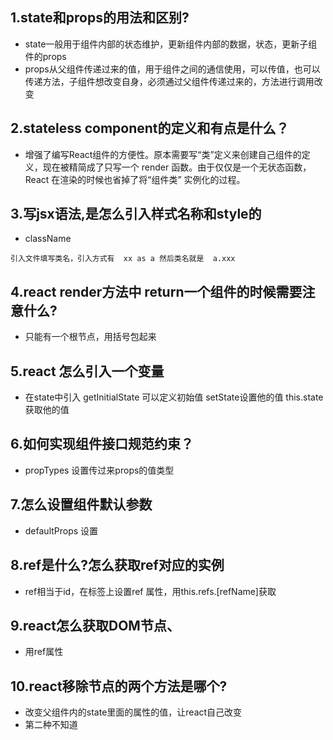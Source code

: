 ## 1.state和props的用法和区别?
- state一般用于组件内部的状态维护，更新组件内部的数据，状态，更新子组件的props
- props从父组件传递过来的值，用于组件之间的通信使用，可以传值，也可以传递方法，子组件想改变自身，必须通过父组件传递过来的，方法进行调用改变

## 2.stateless component的定义和有点是什么？
- 增强了编写React组件的方便性。原本需要写“类”定义来创建自己组件的定义，现在被精简成了只写一个 render 函数。由于仅仅是一个无状态函数，React 在渲染的时候也省掉了将“组件类” 实例化的过程。

## 3.写jsx语法,是怎么引入样式名称和style的
- className 
```
引入文件填写类名，引入方式有  xx as a 然后类名就是  a.xxx
```

## 4.react render方法中 return一个组件的时候需要注意什么?
- 只能有一个根节点，用括号包起来

## 5.react 怎么引入一个变量
- 在state中引入 getInitialState 可以定义初始值  setState设置他的值  this.state获取他的值

## 6.如何实现组件接口规范约束？
- propTypes 设置传过来props的值类型

## 7.怎么设置组件默认参数
- defaultProps 设置

## 8.ref是什么?怎么获取ref对应的实例
- ref相当于id，在标签上设置ref 属性，用this.refs.[refName]获取


## 9.react怎么获取DOM节点、
- 用ref属性

## 10.react移除节点的两个方法是哪个?
- 改变父组件内的state里面的属性的值，让react自己改变
- 第二种不知道

